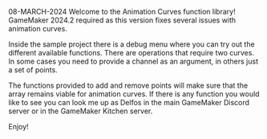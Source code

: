 08-MARCH-2024
Welcome to the Animation Curves function library!
GameMaker 2024.2 required as this version fixes several issues with animation curves.

Inside the sample project there is a debug menu where you can try out the different available functions. There are operations that require two curves.
In some cases you need to provide a channel as an argument, in others just a set of points.

The functions provided to add and remove points will make sure that the array remains viable for animation curves.
If there is any function you would like to see you can look me up as Delfos in the main GameMaker Discord server or in the GameMaker Kitchen server.

Enjoy!
